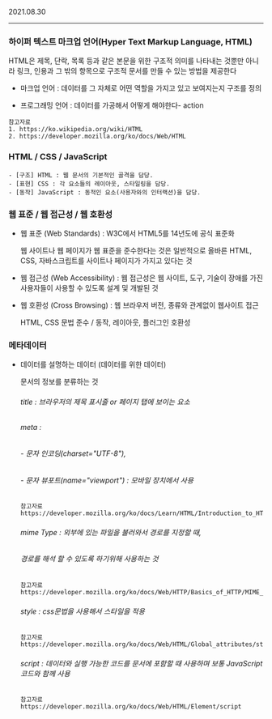 2021.08.30

------

### 하이퍼 텍스트 마크업 언어(Hyper Text Markup Language, HTML)

HTML은 제목, 단락, 목록 등과 같은 본문을 위한 구조적 의미를 나타내는 것뿐만 아니라 링크, 인용과 그 밖의 항목으로 구조적 문서를 만들 수 있는 방법을 제공한다

- 마크업 언어 : 데이터를 그 자체로 어떤 역할을 가지고 있고 보여지는지 구조를 정의

- 프로그래밍 언어 : 데이터를 가공해서 어떻게 해야한다- action

  

```
참고자료
1. https://ko.wikipedia.org/wiki/HTML
2. https://developer.mozilla.org/ko/docs/Web/HTML
```





### HTML / CSS / JavaScript

```
- [구조] HTML : 웹 문서의 기본적인 골격을 담당.
- [표현] CSS : 각 요소들의 레이아웃, 스타일링을 담당.
- [동작] JavaScript : 동적인 요소(사용자와의 인터랙션)을 담당. 
```



### 웹 표준 / 웹 접근성 / 웹 호환성

- 웹 표준 (Web Standards) : W3C에서 HTML5를 14년도에 공식 표준화

  웹 사이트나 웹 페이지가 웹 표준을 준수한다는 것은 일반적으로 올바른 HTML, CSS, 자바스크립트를 사이트나 페이지가 가지고 있다는 것

- 웹 접근성 (Web Accessibility) : 웹 접근성은 웹 사이트, 도구, 기술이 장애를 가진 사용자들이 사용할 수 있도록 설계 및 개발된 것

- 웹 호환성 (Cross Browsing) :  웹 브라우저 버전, 종류와 관계없이 웹사이트 접근

  HTML, CSS 문법 준수 / 동작, 레이아웃, 플러그인 호환성

  

### 메타데이터

- 데이터를 설명하는 데이터 (데이터를 위한 데이터)

  문서의 정보를 분류하는 것

  

  ###### title : 브라우저의 제목 표시줄 or 페이지 탭에 보이는 요소

  ###### meta : 

  ###### 			- 문자 인코딩(charset="UTF-8"), 

  ###### 			- 문자 뷰포트(name="viewport") : 모바일 장치에서 사용

  ```
  참고자료
  https://developer.mozilla.org/ko/docs/Learn/HTML/Introduction_to_HTML/The_head_metadata_in_HTML
  ```

  

  ###### mime Type : 외부에 있는 파일을 불러와서 경로를 지정할 때, 

  ###### 						경로를 해석 할 수 있도록 하기위해 사용하는 것

  ```
  참고자료
  https://developer.mozilla.org/ko/docs/Web/HTTP/Basics_of_HTTP/MIME_types
  ```

  

  ###### style : css문법을 사용해서 스타일을 적용

  ```
  참고자료
  https://developer.mozilla.org/ko/docs/Web/HTML/Global_attributes/style
  ```

  

  ###### script : 데이터와 실행 가능한 코드를 문서에 포함할 때 사용하며 보통 JavaScript 코드와 함께 사용

  ```
  참고자료
  https://developer.mozilla.org/ko/docs/Web/HTML/Element/script
  ```

  